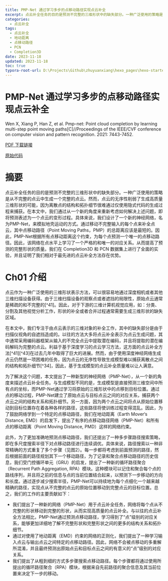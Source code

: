 ```yaml
---
title: PMP-Net 通过学习多步的点移动路径实现点云补全
excerpt: 点云补全任务的目的是预测不完整的三维形状中的缺失部分。一种广泛使用的策略是从不完整的点云中生成一个完整的点云。然而，点云的无序性削弱了生成高质量三维形状的可能，因为离散点的结构和拓扑细节很难通过仅使用隐式代码的生成过程来捕获。在本文中，我们通过从一个新的角度来重新考虑如何解决上述问题，即将预测表述为一个点云的变形过程。具体来说，我们设计了一个新的神经网络，名为PMP-Net，来模拟地壳运动的方式。通过移动不完整输入的每个点来补全点云，其中点移动路径（Point Moving Paths，PMP）的总距离应该是最短的。因此，PMP-Net根据所有点移动距离这个约束，为每个点预测一个唯一的点移动路径。因此，该网络在点水平上学习了一个严格的和唯一的对应关系。从而提高了预测的完整形状的质量。我们在 Completion3D 和 PCN 数据集上进行了全面的实验，并且证明了我们相对于最先进的点云补全方法存在优势。
categories:
  - 点云补全
tags:
  - 点云补全
  - 地动距离
  - 点移动路径
  - PCN
  - Completion3D
date: 2023-11-18
updated: 2023-11-18
toc: true
typora-root-url: D:\Projects\Github\zhuyuanxiang\hexo_pages\hexo-starter\source\_posts\
---
```


# PMP-Net 通过学习多步的点移动路径实现点云补全

Wen X, Xiang P, Han Z, et al. Pmp-net: Point cloud completion by learning multi-step point moving  paths[C]//Proceedings of the IEEE/CVF conference on computer vision and  pattern recognition. 2021: 7443-7452.

[PDF 下载链接](http://openaccess.thecvf.com/content/CVPR2021/papers/Wen_PMP-Net_Point_Cloud_Completion_by_Learning_Multi-Step_Point_Moving_Paths_CVPR_2021_paper.pdf)

[原始代码](https://github.com/diviswen/PMP-Net)

# 摘要

点云补全任务的目的是预测不完整的三维形状中的缺失部分。一种广泛使用的策略是从不完整的点云中生成一个完整的点云。然而，点云的无序性削弱了生成高质量三维形状的可能，因为离散点的结构和拓扑细节很难通过仅使用隐式代码的生成过程来捕获。在本文中，我们通过从一个新的角度来重新考虑如何解决上述问题，即将预测表述为一个点云的变形过程。具体来说，我们设计了一个新的神经网络，名为PMP-Net，来模拟地壳运动的方式。通过移动不完整输入的每个点来补全点云，其中点移动路径（Point Moving Paths，PMP）的总距离应该是最短的。因此，PMP-Net根据所有点移动距离这个约束，为每个点预测一个唯一的点移动路径。因此，该网络在点水平上学习了一个严格的和唯一的对应关系。从而提高了预测的完整形状的质量。我们在 Completion3D 和 PCN 数据集上进行了全面的实验，并且证明了我们相对于最先进的点云补全方法存在优势。

# Ch01 介绍

点云作为一种广泛使用的三维形状表示方法，可以很容易地通过深度相机或者其他三维扫描设备获得。由于三维扫描设备的观察点或者遮挡的局限性，原始点云通常是稀疏的和不完整的[^41]。因此，对于下游的三维计算机视觉应用，如：分类、分割及其他视觉分析工作，形状的补全或者合并过程通常需要生成三维形状的缺失区域。

在本文中，我们专注于由点云表示的三维对象的补全工作，其中的缺失部分是由于扫描仪视角的自遮挡造成的。以往的方法大多将点云补全表示为点云生成问题，其中通常采用编码器框架从输入的不完全点云中提取潜在编码，并且将提取的潜在编码解码为完整的点云。利益于基于深度学习的点云学习方法，这方面的点云补全方法[^41][^43]在过去几年中取得了巨大的进展。然而，由于使用深度神经网络生成点云仍然是一项困难的任务，因为点云的无序性导致生成模型难以捕获离散点之间的结构和拓扑细节[^34]，因此，基于生成模型的点云补全质量难以让人满意。

为了解决这个问题，本文提出了一种新型的神经网络（PMP-Net），从一个新的角度来描述点云补全任务。与生成模型不同的是，生成模型是直接预测三维空间中所有点的坐标，而PMP-Net通过学习将原始的三维形状中的点移到目标位置。通过点的移动过程，PMP-Net建立了原始点云与目标点云之间的对应关系，捕获两个点云之间的结构关系和拓扑细节。另一方面，因为两个点云之间将点从原始位置移动到目标位置存在着各种各样的路径，这些路径将使训练过程变得混乱。因此，为了鼓励网络学到一个特定的点移动路径，我们在地动距离（Earth Mover‘s Distance, EMD）的启发下，提出了有序的点移动路径网络（PMP-Net）和所有点的移动距离（Point Moving Distance, PMD）这样的网络约束。

此外，为了更加准确地预测点移动路径，我们还提出了一种多步骤路径搜索策略，即在多尺度搜索半径下对点移动路径进行连续调优。具体来说，路径搜索以一种非常精确的方式重复了多个步骤（见图2）。每一步都将考虑到前面预测的路径，然后根据前面的路径规划其下一个移动路径，为了记录和聚合点移动路径的历史信息，我们受门控循环单元（GRU）的启发，提出了一种新的循环路径聚合（Recurrent Path Aggregation, RPA）模块。这种模块可以记住和聚合每个点的路线序列，并且将之前的信息与点的当前位置结合起来，以预测下一步移动的方向和长度。通过逐步减少搜索半径，PMP-Net可以持续地为每个点细化一个越来越精确的路径，实现点从不完整的点云的原始位置移动到完整点云的目标位置。总之，我们的工作的主要贡献如下：

- 我们提出了一种新的网络（PMP-Net）用于点云补全任务，网络将每个点从不完整的形状移动到完整的形状，从而实现高质量的点云补全。与以往的点云补全方法相比，PMP-Net通过预测点移动路径，学习得到了“点”级别的对应关系，能够更加详细地了解不完整形状和完整形状之间的更多的结构关系和拓扑细节。
- 通过对使用了地动距离（EMD）约束的网络的正则化，我们提出了一种学习输入点云与输出点云之间特定的点移动路径。因此，网络不会被点移动的多重解所混淆，并且最终预测出原始点云和目标点云之间的有意义的“点”级别的对应关系。
- 我们提出了从粗到细的方式多步骤搜索点移动路径。每个步骤都将通过使用所提出的循环路径聚合（RPA）模块，根据来自先前路径的聚合信息及其当前位置来决定下一步的移动。